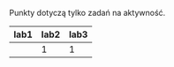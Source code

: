 Punkty dotyczą tylko zadań na aktywność.

| lab1 | lab2 | lab3 |
|------|------|------|
|      |    1 |    1 |
